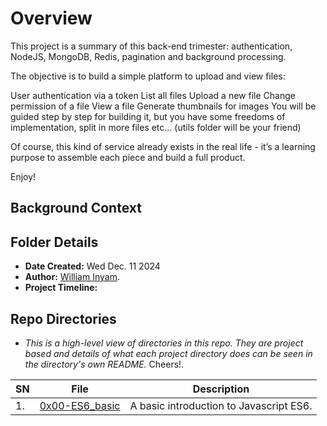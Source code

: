 # Overview #
This project is a summary of this back-end trimester: authentication, NodeJS, MongoDB, Redis, pagination and background processing.

The objective is to build a simple platform to upload and view files:

User authentication via a token
List all files
Upload a new file
Change permission of a file
View a file
Generate thumbnails for images
You will be guided step by step for building it, but you have some freedoms of implementation, split in more files etc… (utils folder will be your friend)

Of course, this kind of service already exists in the real life - it’s a learning purpose to assemble each piece and build a full product.

Enjoy!

## Background Context ##


## Folder Details ###
- **Date Created:** Wed Dec. 11 2024
- **Author:** [William Inyam](https.//github.com/thecypherzen).
- **Project Timeline:**





## Repo Directories  ###
- *This is a high-level view of directories in this repo. They are project based and details of what each project directory does can be seen in the directory's own README.* Cheers!.

| **SN** | File                         | Description                                         |
|----|------------------------------|-----------------------------------------------------|
| 1. | [0x00-ES6_basic](https://github.com/) | A basic introduction to Javascript ES6.|
